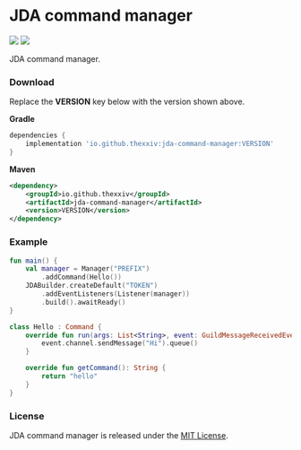 # JDA command manager

[![](https://img.shields.io/github/v/tag/thechampagne/jda-command-manager?label=version)](https://github.com/thechampagne/jda-command-manager/releases/latest) [![](https://img.shields.io/github/license/thechampagne/jda-command-manager)](https://github.com/thechampagne/jda-command-manager/blob/main/LICENSE)

JDA command manager.

### Download

Replace the **VERSION** key below with the version shown above.

**Gradle**
```gradle
dependencies {
    implementation 'io.github.thexxiv:jda-command-manager:VERSION'
}
```

**Maven**
```xml
<dependency>
    <groupId>io.github.thexxiv</groupId>
    <artifactId>jda-command-manager</artifactId>
    <version>VERSION</version>
</dependency>
```

### Example

```kotlin
fun main() {
    val manager = Manager("PREFIX")
        .addCommand(Hello())
    JDABuilder.createDefault("TOKEN")
        .addEventListeners(Listener(manager))
        .build().awaitReady()
}

class Hello : Command {
    override fun run(args: List<String>, event: GuildMessageReceivedEvent) {
        event.channel.sendMessage("Hi").queue()
    }

    override fun getCommand(): String {
        return "hello"
    }
}
```

### License

JDA command manager is released under the [MIT License](https://github.com/thechampagne/jda-command-manager/blob/main/LICENSE).